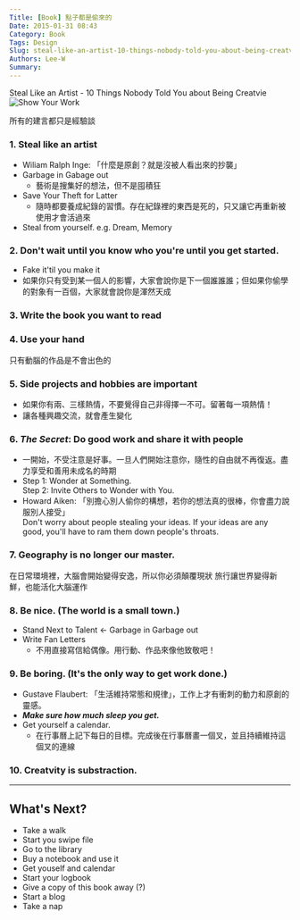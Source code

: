 ```yaml
---
Title: [Book] 點子都是偷來的
Date: 2015-01-31 08:43
Category: Book
Tags: Design
Slug: steal-like-an-artist-10-things-nobody-told-you-about-being-creatvie
Authors: Lee-W
Summary: 
---
```


Steal Like an Artist - 10 Things Nobody Told You about Being Creatvie
![Show Your Work](http://i.imgur.com/GQNwobGm.jpg)

<!--more-->

所有的建言都只是經驗談

### 1. Steal like an artist
- Wiliam Ralph Inge: 「什麼是原創？就是沒被人看出來的抄襲」
- Garbage in Gabage out
	- 藝術是搜集好的想法，但不是囤積狂
- Save Your Theft for Latter
	- 隨時都要養成紀錄的習慣。存在紀錄裡的東西是死的，只又讓它再重新被使用才會活過來
- Steal from yourself. e.g. Dream, Memory

### 2. Don't wait until you know who you're until you get started.
- Fake it'til you make it
- 如果你只有受到某一個人的影響，大家會說你是下一個誰誰誰；但如果你偷學的對象有一百個，大家就會說你是渾然天成

### 3. Write the book you want to read

### 4. Use your hand
只有動腦的作品是不會出色的

### 5. Side projects and hobbies are important
- 如果你有兩、三樣熱情，不要覺得自己非得擇一不可。留著每一項熱情！
- 讓各種興趣交流，就會產生變化

### 6. ***The Secret***: Do good work and share it with people
- 一開始，不受注意是好事。一旦人們開始注意你，隨性的自由就不再復返。盡力享受和善用未成名的時期
- Step 1: Wonder at Something.  
  Step 2: Invite Others to Wonder with You.
- Howard Aiken: 「別擔心別人偷你的構想，若你的想法真的很棒，你會盡力說服別人接受」  
  Don't worry about people stealing your ideas. If your ideas are any good, you'll have to ram them down people's throats.

### 7. Geography is no longer our master.
在日常環境裡，大腦會開始變得安逸，所以你必須顛覆現狀
旅行讓世界變得新鮮，也能活化大腦運作

### 8. Be nice. (The world is a small town.)
- Stand Next to Talent <- Garbage in Garbage out
- Write Fan Letters
	- 不用直接寫信給偶像。用行動、作品來像他致敬吧！

### 9. Be boring. (It's the only way to get work done.)
- Gustave Flaubert: 「生活維持常態和規律」，工作上才有衝刺的動力和原創的靈感。
- ***Make sure how much sleep you get.***
- Get yourself a calendar.
	- 在行事曆上記下每日的目標。完成後在行事曆畫一個叉，並且持續維持這個叉的連線

### 10. Creatvity is substraction.

---
## What's Next?
- Take a walk
- Start you swipe file
- Go to the library
- Buy a notebook and use it
- Get youself and calendar
- Start your logbook
- Give a copy of this book away (?)
- Start a blog
- Take a nap
